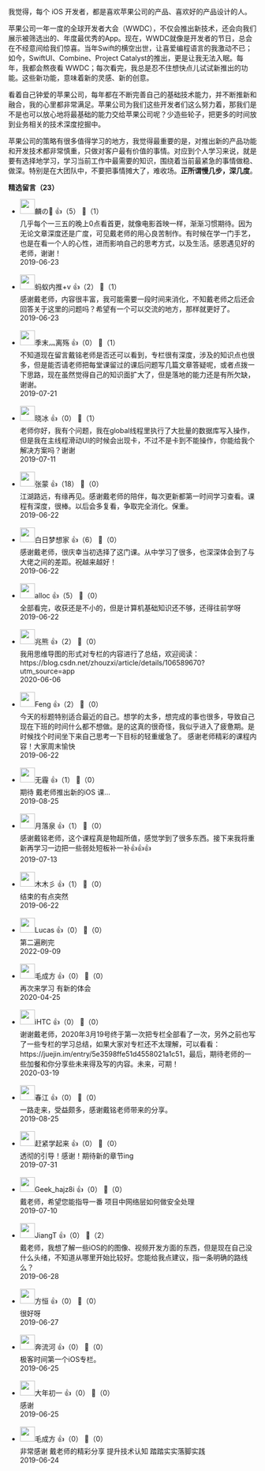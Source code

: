我觉得，每个 iOS 开发者，都是喜欢苹果公司的产品、喜欢好的产品设计的人。

苹果公司一年一度的全球开发者大会（WWDC），不仅会推出新技术，还会向我们展示被筛选出的、年度最优秀的App。现在，WWDC就像是开发者的节日，总会在不经意间给我们惊喜。当年Swift的横空出世，让喜爱编程语言的我激动不已；如今，SwiftUI、Combine、Project Catalyst的推出，更是让我无法入眠。每年，我都会熬夜看 WWDC；每次看完，我总是忍不住想快点儿试试新推出的功能。这些新功能，意味着新的灵感、新的创意。

看着自己钟爱的苹果公司，每年都在不断完善自己的基础技术能力，并不断推新和融合，我的心里都非常满足。苹果公司为我们这些开发者们这么努力着，那我们是不是也可以放心地将最基础的能力交给苹果公司呢？少造些轮子，把更多的时间放到业务相关的技术深度挖掘中。

苹果公司的策略有很多值得学习的地方，我觉得最重要的是，对推出新的产品功能和开发技术都非常慎重，只做对客户最有价值的事情。对应到个人学习来说，就是要有选择地学习，学习当前工作中最需要的知识，围绕着当前最紧急的事情做稳、做深。特别是在大团队中，不要把事情摊大了，难收场。**正所谓慢几步，深几度**。
<div><strong>精选留言（23）</strong></div><ul>
<li><img src="https://static001.geekbang.org/account/avatar/00/16/3b/2e/b961e496.jpg" width="30px"><span>麟の🏸</span> 👍（5） 💬（1）<div>几乎每个一三五的晚上0点看首更，就像电影首映一样，渐渐习惯期待。因为无论文章深度还是广度，可见戴老师的用心良苦制作。有时候在学一门手艺，也是在看一个人的心性，进而影响自己的思考方式，以及生活。感恩遇见好的老师，谢谢！</div>2019-06-23</li><br/><li><img src="https://static001.geekbang.org/account/avatar/00/10/07/8c/0d886dcc.jpg" width="30px"><span>蚂蚁内推+v</span> 👍（2） 💬（1）<div>感谢戴老师，内容很丰富，我可能需要一段时间来消化，不知戴老师之后还会回答关于这里的问题吗？希望有一个可以交流的地方，那样就更好了。</div>2019-06-23</li><br/><li><img src="https://static001.geekbang.org/account/avatar/00/16/30/e8/6898e576.jpg" width="30px"><span>季末灬离殇</span> 👍（0） 💬（1）<div>不知道现在留言戴铭老师是否还可以看到，专栏很有深度，涉及的知识点也很多，但是能否请老师把每堂课留过的课后问题写几篇文章答疑呢，或者点拨一下思路，现在虽然觉得自己的知识面扩大了，但是落地的能力还是有所欠缺，谢谢。</div>2019-07-21</li><br/><li><img src="https://static001.geekbang.org/account/avatar/00/11/62/1f/cd1cbdb1.jpg" width="30px"><span>晓冰</span> 👍（0） 💬（1）<div>老师你好，我有个问题，我在global线程里执行了大批量的数据库写入操作，但是我在主线程滑动UI的时候会出现卡，不过不是卡到不能操作，你能给我个解决方案吗？谢谢</div>2019-07-11</li><br/><li><img src="https://static001.geekbang.org/account/avatar/00/0f/ce/52/4f1911b5.jpg" width="30px"><span>张蒙</span> 👍（18） 💬（0）<div>江湖路远，有缘再见。感谢戴老师的陪伴，每次更新都第一时间学习查看。课程有深度，很棒。以后会多复看，争取完全消化。保重。</div>2019-06-22</li><br/><li><img src="https://static001.geekbang.org/account/avatar/00/16/6b/4e/49300825.jpg" width="30px"><span>白日梦想家</span> 👍（6） 💬（0）<div>感谢戴老师，很庆幸当初选择了这门课。从中学习了很多，也深深体会到了与大佬之间的差距。祝越来越好！</div>2019-06-22</li><br/><li><img src="https://static001.geekbang.org/account/avatar/00/10/41/a3/be42037c.jpg" width="30px"><span>alloc</span> 👍（5） 💬（0）<div>全部看完，收获还是不小的，但是计算机基础知识还不够，还得往前学呀</div>2019-06-22</li><br/><li><img src="https://static001.geekbang.org/account/avatar/00/0f/fd/e3/f40eaddd.jpg" width="30px"><span>兆熊</span> 👍（2） 💬（0）<div>我用思维导图的形式对专栏的内容进行了总结，欢迎阅读： https:&#47;&#47;blog.csdn.net&#47;zhouzxi&#47;article&#47;details&#47;106589670?utm_source=app</div>2020-06-06</li><br/><li><img src="https://static001.geekbang.org/account/avatar/00/14/57/7c/a54eb8d7.jpg" width="30px"><span>Feng</span> 👍（2） 💬（0）<div>今天的标题特别适合最近的自己。想学的太多，想完成的事也很多，导致自己现在下班的时间什么都不想做。是的这真的很奇怪，我似乎进入了疲惫期。是时候找个时间坐下来自己思考一下目标的轻重缓急了。
感谢老师精彩的课程内容！大家周末愉快</div>2019-06-22</li><br/><li><img src="https://static001.geekbang.org/account/avatar/00/0f/b6/65/f7768e55.jpg" width="30px"><span>无霾</span> 👍（1） 💬（0）<div>期待 戴老师推出新的iOS 课...
</div>2019-08-25</li><br/><li><img src="https://static001.geekbang.org/account/avatar/00/16/42/0e/21b8025f.jpg" width="30px"><span>月落泉</span> 👍（1） 💬（0）<div>感谢戴铭老师，这个课程真是物超所值，感觉学到了很多东西。接下来我将重新再学习一边把一些弱处短板补一补👍👍👍</div>2019-07-13</li><br/><li><img src="https://static001.geekbang.org/account/avatar/00/16/36/be/f68a19b1.jpg" width="30px"><span>木木彡</span> 👍（1） 💬（0）<div>结束的有点突然</div>2019-06-22</li><br/><li><img src="https://static001.geekbang.org/account/avatar/00/16/3f/23/3ea59027.jpg" width="30px"><span>Lucas</span> 👍（0） 💬（0）<div>第二遍刷完</div>2022-09-09</li><br/><li><img src="https://static001.geekbang.org/account/avatar/00/16/44/59/b607b8c0.jpg" width="30px"><span>毛成方</span> 👍（0） 💬（0）<div>再次来学习 有新的体会</div>2020-04-25</li><br/><li><img src="https://static001.geekbang.org/account/avatar/00/0f/ff/d3/f249eefe.jpg" width="30px"><span>iHTC</span> 👍（0） 💬（0）<div>谢谢戴老师，2020年3月19号终于第一次把专栏全部看了一次，另外之前也写了一些专栏的学习总结，如果大家对专栏还不太理解，可以看看：https:&#47;&#47;juejin.im&#47;entry&#47;5e3598ffe51d4558021a1c51，最后，期待老师的一些加餐和你分享些未来得及写的内容。未来，可期！</div>2020-03-19</li><br/><li><img src="https://static001.geekbang.org/account/avatar/00/16/77/13/91856590.jpg" width="30px"><span>春江</span> 👍（0） 💬（0）<div>一路走来，受益颇多，感谢戴铭老师带来的分享。</div>2019-08-25</li><br/><li><img src="https://static001.geekbang.org/account/avatar/00/17/3f/d0/5bd853ea.jpg" width="30px"><span>赶紧学起来</span> 👍（0） 💬（0）<div>透彻的引导！感谢！期待新的章节ing</div>2019-07-31</li><br/><li><img src="https://thirdwx.qlogo.cn/mmopen/vi_32/ibpASCYk5eF1lAEbJ3TSI0eIzsmk5zuEvqvDRMaw2bKtQnnCAsbYDW8xsMkicxkL4va2bucXNp2orQkJfibkkDibLA/132" width="30px"><span>Geek_hajz8i</span> 👍（0） 💬（0）<div>戴老师，希望您能指导一番  项目中网络层如何做安全处理</div>2019-07-10</li><br/><li><img src="http://thirdwx.qlogo.cn/mmopen/vi_32/DYAIOgq83eq1Q6sI6BTibtFEWzOBcJkTQRULQFGYlybhX42krfp5G2AIV2cr7qH7PcyBgQY8SM4Q9fgMNgdsKlA/132" width="30px"><span>JiangT</span> 👍（0） 💬（2）<div>戴老师，我想了解一些iOS的的图像、视频开发方面的东西，但是现在自己没什么头绪，不知道从哪里开始比较好。您能给我点建议，指一条明确的路线么？</div>2019-06-28</li><br/><li><img src="https://static001.geekbang.org/account/avatar/00/11/19/dc/8adbabdb.jpg" width="30px"><span>方恒</span> 👍（0） 💬（0）<div>很好呀</div>2019-06-27</li><br/><li><img src="https://static001.geekbang.org/account/avatar/00/11/ac/f8/945cc9ac.jpg" width="30px"><span>奔流河</span> 👍（0） 💬（0）<div>极客时间第一个iOS专栏。</div>2019-06-25</li><br/><li><img src="https://static001.geekbang.org/account/avatar/00/10/ad/8d/3b2ac759.jpg" width="30px"><span>大年初一</span> 👍（0） 💬（0）<div>感谢</div>2019-06-25</li><br/><li><img src="https://static001.geekbang.org/account/avatar/00/16/44/59/b607b8c0.jpg" width="30px"><span>毛成方</span> 👍（0） 💬（0）<div>非常感谢 戴老师的精彩分享 提升技术认知 踏踏实实落脚实践 </div>2019-06-24</li><br/>
</ul>